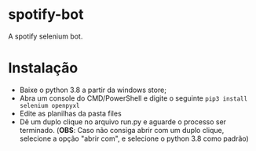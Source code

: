 # spotify-bot
A spotify selenium bot.

# Instalação
* Baixe o python 3.8 a partir da windows store;
* Abra um console do CMD/PowerShell e digite o seguinte ```pip3 install selenium openpyxl```
* Edite as planilhas da pasta files
* Dê um duplo clique no arquivo run.py e aguarde o processo ser terminado. (**OBS**: Caso não consiga abrir com um duplo clique, selecione a opção "abrir com", e selecione o python 3.8 como padrão)
